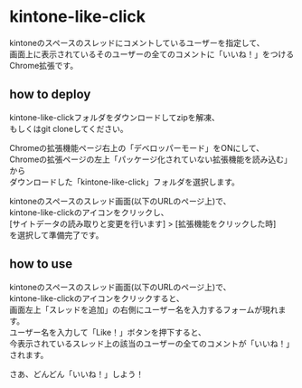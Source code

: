 # kintone-like-click

kintoneのスペースのスレッドにコメントしているユーザーを指定して、  
画面上に表示されているそのユーザーの全てのコメントに「いいね！」をつけるChrome拡張です。

## how to deploy

kintone-like-clickフォルダをダウンロードしてzipを解凍、  
もしくはgit cloneしてください。  

Chromeの拡張機能ページ右上の「デベロッパーモード」をONにして、  
Chromeの拡張ページの左上「パッケージ化されていない拡張機能を読み込む」から  
ダウンロードした「kintone-like-click」フォルダを選択します。  

kintoneのスペースのスレッド画面(以下のURLのページ上)で、  
kintone-like-clickのアイコンをクリックし、  
[サイトデータの読み取りと変更を行います] > [拡張機能をクリックした時]  
を選択して準備完了です。  

## how to use

kintoneのスペースのスレッド画面(以下のURLのページ上)で、  
kintone-like-clickのアイコンをクリックすると、  
画面左上「スレッドを追加」の右側にユーザー名を入力するフォームが現れます。  
ユーザー名を入力して「Like！」ボタンを押下すると、  
今表示されているスレッド上の該当のユーザーの全てのコメントが「いいね！」されます。  

さあ、どんどん「いいね！」しよう！  

